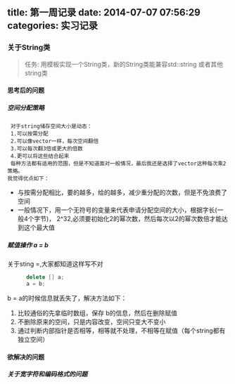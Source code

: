 title: 第一周记录 
date: 2014-07-07 07:56:29 
categories: 实习记录 
---

### 关于String类
>	任务: 用模板实现一个String类，新的String类能兼容std::string 或者其他string类

#### 思考后的问题
##### 空间分配策略
	 对于string储存空间大小是动态：
	 1.可以按需分配
	 2.可以像vector一样，每次空间翻倍
	 3.可以每次翻3倍或更大的倍数
	 4.更可以将这些结合起来
	 每种方法都有适用的范围，但是不知道面对一般情况，最后我还是选择了vector这种每次乘2策略。
	我觉得优点如下：
* 与按需分配相比，要的越多，给的越多，减少重分配的次数，但是不免浪费了空间
* 一般情况下，用一个无符号的变量来代表申请分配空间的大小，根据字长(一般4个字节)，
	2^32,必须要初始化2的幂次数，然后每次以2的幂次数倍才能达到这个最大值
##### 赋值操作 a = b
关于sting =,大家都知道这样写不对
``` cpp
	  delete [] a;
	  a = b;
```
 b = a的时候信息就丢失了，解决方法如下：
 1. 比较通俗的先拿临时数组，保存 b的信息，然后在删除赋值
 2. 不删除原来的空间，只是内容改变，空间只变大不变小
 3. 通过判断内部指针是否相等，相等就不处理，不相等在赋值（每个string都有独立空间）
	
#### 欲解决的问题
##### 关于宽字符和编码格式的问题